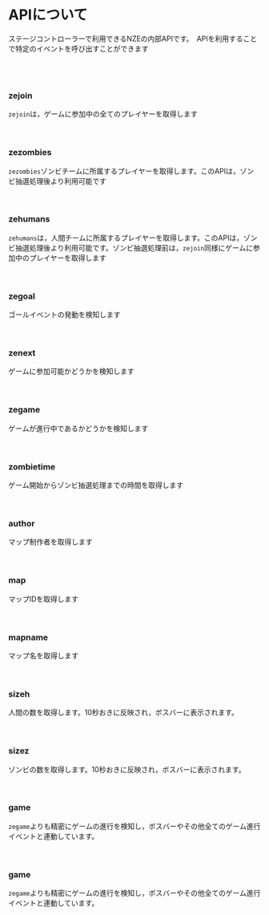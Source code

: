# APIについて
ステージコントローラーで利用できるNZEの内部APIです。　APIを利用することで特定のイベントを呼び出すことができます
<br><br><br><br>

### zejoin
```zejoin```は，ゲームに参加中の全てのプレイヤーを取得します
<br><br><br>

### zezombies
```zezombies```ゾンビチームに所属するプレイヤーを取得します。このAPIは，ゾンビ抽選処理後より利用可能です
<br><br><br>

### zehumans
```zehumans```は，人間チームに所属するプレイヤーを取得します。このAPIは，ゾンビ抽選処理後より利用可能です。ゾンビ抽選処理前は，```zejoin```同様にゲームに参加中のプレイヤーを取得します
<br><br><br>

### zegoal
ゴールイベントの発動を検知します
<br><br><br>

### zenext
ゲームに参加可能かどうかを検知します
<br><br><br>

### zegame
ゲームが進行中であるかどうかを検知します
<br><br><br>

### zombietime
ゲーム開始からゾンビ抽選処理までの時間を取得します
<br><br><br>

### author
マップ制作者を取得します
<br><br><br>

### map
マップIDを取得します
<br><br><br>

### mapname
マップ名を取得します
<br><br><br>

### sizeh
人間の数を取得します。10秒おきに反映され，ボスバーに表示されます。
<br><br><br>

### sizez
ゾンビの数を取得します。10秒おきに反映され，ボスバーに表示されます。
<br><br><br>

### game
```zegame```よりも精密にゲームの進行を検知し，ボスバーやその他全てのゲーム進行イベントと連動しています。
<br><br><br>

### game
```zegame```よりも精密にゲームの進行を検知し，ボスバーやその他全てのゲーム進行イベントと連動しています。
<br><br><br>
